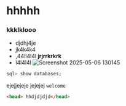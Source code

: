 
# hhhhh
### kkklklooo

- djdhj4je
- jk4k4k4
- ,44ll4l4l  **jrjrrkrkrk**
- l4l4l4l
![Screenshot 2025-05-06 130145](https://github.com/user-attachments/assets/618c09bb-eedb-48ca-b794-68205dcb76ce)


```sql
sql> show databases;
```

ejejjejeje jejejej `welcome` 

```html
<head> hhdjdjdjd</head>
```
